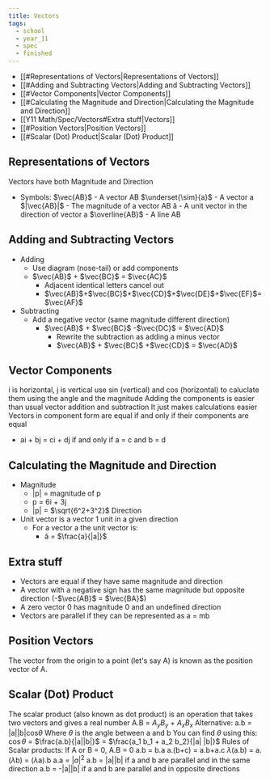 ```yaml
---
title: Vectors
tags:
  - school
  - year_11
  - spec
  - finished
---
```


- [[#Representations of Vectors|Representations of Vectors]]
- [[#Adding and Subtracting Vectors|Adding and Subtracting Vectors]]
- [[#Vector Components|Vector Components]]
- [[#Calculating the Magnitude and Direction|Calculating the Magnitude and Direction]]
- [[Y11 Math/Spec/Vectors#Extra stuff|Vectors]]
- [[#Position Vectors|Position Vectors]]
- [[#Scalar (Dot) Product|Scalar (Dot) Product]]

## Representations of Vectors
Vectors have both Magnitude and Direction
- Symbols:
	$\vec{AB}$ - A vector AB
	$\underset{\sim}{a}$ - A vector a
	$|\vec{AB}|$ - The magnitude of a vector AB
	â - A unit vector in the direction of vector a
	$\overline{AB}$ - A line AB
## Adding and Subtracting Vectors
- Adding
	- Use diagram (nose-tail) or add components
	- $\vec{AB}$ + $\vec{BC}$ = $\vec{AC}$
		- Adjacent identical letters cancel out
		- $\vec{AB}$+$\vec{BC}$+$\vec{CD}$+$\vec{DE}$+$\vec{EF}$=$\vec{AF}$
- Subtracting
	- Add a negative vector (same magnitude different direction)
		- $\vec{AB}$ + $\vec{BC}$ -$\vec{DC}$ = $\vec{AD}$ 
			- Rewrite the subtraction as adding a minus vector
			- $\vec{AB}$ + $\vec{BC}$ +$\vec{CD}$ = $\vec{AD}$ 

## Vector Components
i is horizontal, j is vertical
use sin (vertical) and cos (horizontal) to caluclate them using the angle and the magnitude
Adding the components is easier than usual vector addition and subtraction
It just makes calculations easier
Vectors in component form are equal if and only if their components are equal
-   ai + bj = ci + dj if and only if a = c and b = d
## Calculating the Magnitude and Direction
- Magnitude
	- |p| = magnitude of p
	- p = 6i + 3j
	- |p| = $\sqrt{6^2+3^2}$ 
Direction
- Unit vector is a vector 1 unit in a given direction
	- For a vector a the unit vector is:
		- â = $\frac{a}{|a|}$
## Extra stuff
-   Vectors are equal if they have same magnitude and direction
-   A vector with a negative sign has the same magnitude but opposite direction  (-$\vec{AB}$ = $\vec{BA}$)
-   A zero vector 0 has magnitude 0 and an undefined direction
-   Vectors are parallel if they can be represented as a = mb


## Position Vectors
The vector from the origin to a point (let's say A) is known as the position vector of A.
## Scalar (Dot) Product
The scalar product (also known as dot product) is an operation that takes two vectors and gives a real number
A.B = $A_yB_y$ + $A_xB_x$ 
	Alternative:
		a.b = |a||b|cos$\theta$
			Where $\theta$ is the angle between a and b
			You can find $\theta$ using this:
				$\cos\theta$ = $\frac{a.b}{|a||b|}$ = $\frac{a_1 b_1 + a_2 b_2}{|a| |b|}$
Rules of Scalar products:
	If A or B = 0, A.B = 0
	a.b = b.a
	a.(b+c) = a.b+a.c
	$\lambda$(a.b) = a.($\lambda$b) = ($\lambda$a).b
	a.a = $|a|^2$ 
	a.b = |a||b| if a and b are parallel and in the same direction
	a.b = -|a||b| if a and b are parallel and in opposite directions
	
